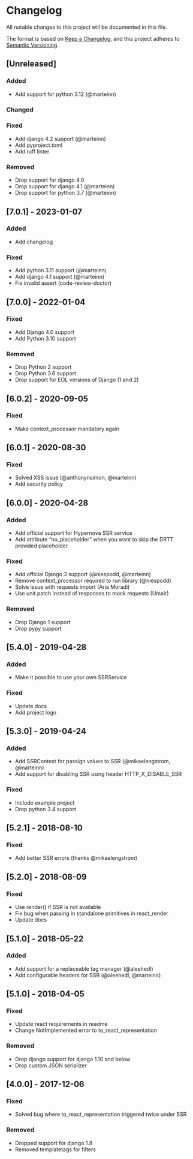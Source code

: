# Changelog
All notable changes to this project will be documented in this file.

The format is based on [Keep a Changelog](https://keepachangelog.com/en/1.0.0/),
and this project adheres to [Semantic Versioning](https://semver.org/spec/v2.0.0.html).

## [Unreleased]

### Added
- Add support for python 3.12 (@marteinn)

### Changed
### Fixed
- Add django 4.2 support (@marteinn)
- Add pyproject.toml
- Add ruff linter

### Removed
- Drop support for django 4.0
- Drop support for django 4.1 (@marteinn)
- Drop support for python 3.7 (@marteinn)

## [7.0.1] - 2023-01-07

### Added
- Add changelog

### Fixed
- Add python 3.11 support (@marteinn)
- Add django 4.1 support (@marteinn)
- Fix invalid assert (code-review-doctor)

## [7.0.0] - 2022-01-04

### Fixed
- Add Django 4.0 support
- Add Python 3.10 support

### Removed
- Drop Python 2 support
- Drop Python 3.6 support
- Drop support for EOL versions of Django (1 and 2)

## [6.0.2] - 2020-09-05

### Fixed
 - Make context_processor mandatory again

## [6.0.1] - 2020-08-30

### Fixed
- Solved XSS issue (@anthonynsimon, @marteinn)
- Add security policy

## [6.0.0] - 2020-04-28

### Added
- Add official support for Hypernova SSR service
- Add attribute “no_placeholder” when you want to skip the DRTT provided placeholder

### Fixed
- Add official Django 3 support (@niespodd, @marteinn)
- Remove context_processor required to run library (@niespodd)
- Solve issue with requests import (Aria Moradi)
- Use unit.patch instead of responses to mock requests (Umair)

### Removed
- Drop Django 1 support
- Drop pypy support


## [5.4.0] - 2019-04-28

### Added
- Make it possible to use your own SSRService

### Fixed
- Update docs
- Add project logo

## [5.3.0] - 2019-04-24

### Added
- Add SSRContext for passign values to SSR (@mikaelengstrom, @marteinn)
- Add support for disabling SSR using header HTTP_X_DISABLE_SSR

### Fixed
- Include example project
- Drop python 3.4 support

## [5.2.1] - 2018-08-10

### Fixed
- Add better SSR errors (thanks @mikaelengstrom)

## [5.2.0] - 2018-08-09

### Fixed
- Use render() if SSR is not available
- Fix bug when passing in standalone primitives in react_render
- Update docs

## [5.1.0] - 2018-05-22

### Added
- Add support for a replaceable tag manager (@aleehedl)
- Add configurable headers for SSR (@aleehedl, @marteinn)

## [5.1.0] - 2018-04-05

### Fixed
- Update react requirements in readme
- Change NotImplemented error to to_react_representation

### Removed
- Drop django support for django 1.10 and below
- Drop custom JSON serializer

## [4.0.0] - 2017-12-06

### Fixed
- Solved bug where to_react_representation triggered twice under SSR

### Removed
- Dropped support for django 1.8
- Removed templatetags for filters
